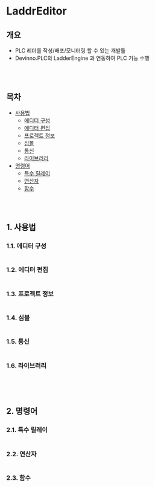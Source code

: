 # LaddrEditor

## 개요
* PLC 레더를 작성/배포/모니터링 할 수 있는 개발툴
* Devinno.PLC의 LadderEngine 과 연동하여 PLC 기능 수행

<br />
<br />  

## 목차
 * [사용법](#사용법)
   * [에디터 구성](#에디터-구성)
   * [에디터 편집](#에디터-편집)
   * [프로젝트 정보](#프로젝트-정보)
   * [심볼](#심볼)
   * [통신](#통신)
   * [라이브러리](#라이브러리)
 * [명령어](#명령어) 
   * [특수 릴레이](#특수-릴레이)
   * [연산자](#연산자)
   * [함수](#함수)


<br />
<br />  


## 1. 사용법

### 1.1. 에디터 구성
```
```
### 1.2. 에디터 편집
```
```
### 1.3. 프로젝트 정보
```
```
### 1.4. 심볼
```
```
### 1.5. 통신
```
```
### 1.6. 라이브러리
```
```

<br />
<br />  

## 2. 명령어

### 2.1. 특수 릴레이
```
```
### 2.2. 연산자
```
```
### 2.3. 함수
```
```